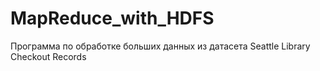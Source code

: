 # MapReduce_with_HDFS
Программа по обработке больших данных из датасета Seattle Library Checkout Records
